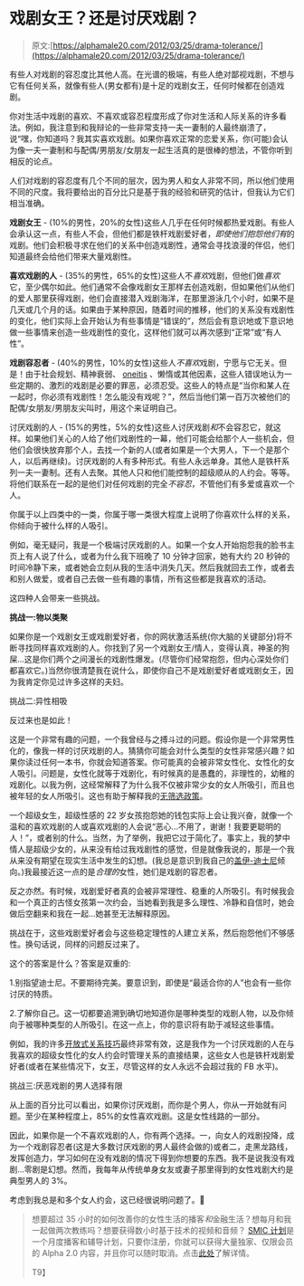 # 戏剧女王？还是讨厌戏剧？

> 原文:[https://alphamale20.com/2012/03/25/drama-tolerance/](https://alphamale20.com/2012/03/25/drama-tolerance/)

有些人对戏剧的容忍度比其他人高。在光谱的极端，有些人绝对鄙视戏剧，不想与它有任何关系，就像有些人(男女都有)是十足的戏剧女王，任何时候都在创造戏剧。

你对生活中戏剧的喜欢、不喜欢或容忍程度形成了你对生活和人际关系的许多看法。例如，我注意到和我辩论的一些非常支持一夫一妻制的人最终崩溃了，说“嘿，你知道吗？我其实喜欢戏剧。如果你喜欢正常的恋爱关系，你(可能)会认为像一夫一妻制和与配偶/男朋友/女朋友一起生活真的是很棒的想法，不管你听到相反的论点。

人们对戏剧的容忍度有几个不同的层次，因为男人和女人非常不同，所以他们使用不同的尺度。我将要给出的百分比只是基于我的经验和研究的估计，但我认为它们相当准确。

**戏剧女王** - (10%的男性，20%的女性)这些人几乎在任何时候都热爱戏剧。有些人会承认这一点，有些人不会，但他们都是铁杆戏剧爱好者，*即使他们抱怨他们有*的戏剧。他们会积极寻求在他们的关系中创造戏剧性，通常会寻找浪漫的伴侣，他们知道最终会给他们带来大量戏剧性。

**喜欢戏剧的人** - (35%的男性，65%的女性)这些人不*喜欢*戏剧，但他们做*喜欢*它，至少偶尔如此。他们通常不会像戏剧女王那样去创造戏剧，但如果他们从他们的爱人那里获得戏剧，他们会直接潜入戏剧海洋，在那里游泳几个小时，如果不是几天或几个月的话。如果由于某种原因，随着时间的推移，他们的关系没有戏剧性的变化，他们实际上会开始认为有些事情是“错误的”，然后会有意识地或下意识地做一些事情来创造一些戏剧性的变化，这样他们就可以再次感到“正常”或“有人性”。

**戏剧容忍者** - (40%的男性，10%的女性)这些人*不喜欢*戏剧，宁愿与它无关。但是！由于社会规划、精神衰弱、 [oneitis](http://www.blackdragon-blog.com/2012/03/11/nine-steps-to-avoid-neediness-and-oneitis/ "Nine Steps To Avoid Neediness and Oneitis") 、懒惰或其他因素，这些人错误地认为一些定期的、激烈的戏剧是必要的罪恶，必须忍受。这些人的特点是“当你和某人在一起时，你必须有戏剧性！怎么能没有戏呢？”，然后当他们第一百万次被他们的配偶/女朋友/男朋友尖叫时，用这个来证明自己。

讨厌戏剧的人 - (15%的男性，5%的女性)这些人讨厌戏剧*和*不会容忍它，就这样。如果他们关心的人给了他们戏剧性的一幕，他们可能会给那个人一些机会，但他们会很快放弃那个人，去找一个新的人(或者如果是一个大男人，下一个是那个人，以后再继续)。讨厌戏剧的人有多种形式。有些人永远单身。其他人是铁杆系列一夫一妻制。还有人去聚。其他人只和他们能控制的超级顺从的人约会。等等。将他们联系在一起的是他们对任何戏剧的完全*不容忍*，不管他们有多爱或喜欢一个人。

你属于以上四类中的一类，你属于哪一类很大程度上说明了你喜欢什么样的关系，你倾向于被什么样的人吸引。

例如，毫无疑问，我是一个极端讨厌戏剧的人。如果一个女人开始抱怨我的脸书主页上有人说了什么，或者为什么我下班晚了 10 分钟才回家，她有大约 20 秒钟的时间冷静下来，或者她会立刻从我的生活中消失几天。然后我就回去工作，或者去和别人做爱，或者自己去做一些有趣的事情，所有这些都是我喜欢的活动。

这四种人会带来一些挑战。

**挑战一:物以类聚**

如果你是一个戏剧女王或戏剧爱好者，你的网状激活系统(你大脑的关键部分)将不断寻找同样喜欢戏剧的人。你找到了另一个戏剧女王/情人，变得认真，神圣的狗屎...这是你们两个之间漫长的戏剧性爆发。(尽管你们经常抱怨，但内心深处你们都喜欢它。)当然你很清楚我在说什么，即使你自己不是戏剧爱好者或戏剧女王，因为我肯定你见过许多这样的夫妇。

挑战二:异性相吸

反过来也是如此！

这是一个非常有趣的问题，一个我曾经与之搏斗过的问题。假设你是一个非常男性化的，像我一样的讨厌戏剧的人。猜猜你可能会对什么类型的女性非常感兴趣？如果你读过任何一本书，你就会知道答案。你可能真的会被非常女性化、女性化的女人吸引。问题是，女性化就等于戏剧化，有时候真的是愚蠢的，非理性的，幼稚的戏剧化。以我为例，这经常解释了为什么我不仅被非常少女的女人所吸引，而且也被年轻的女人所吸引。这也有助于解释我的[无筛选政策](http://www.blackdragon-blog.com/2011/09/27/dont-screen-women-instead-categorize/ "Don’t “Screen” Women. Instead, Categorize")。

一个超级女生，超级性感的 22 岁女孩抱怨她的钱包实际上会让我兴奋，就像一个温和的喜欢戏剧的人或喜欢戏剧的人会说“恶心...不用了，谢谢！我要更聪明的人！”，或者别的什么。当然，为了举例，我把它过于简化了。事实上，我的梦中情人是超级少女的，从来没有给过我戏剧性的感觉，但是就像我说的，那是一个我从来没有期望在现实生活中发生的幻想。(我总是意识到我自己的[盖伊-迪士尼](http://www.blackdragon-blog.com/glossary/ "Glossary")倾向。)我最接近这一点的是*合理的*女性，她们是戏剧的容忍者。

反之亦然。有时候，戏剧爱好者真的会被非常理性、稳重的人所吸引。有时候我会和一个真正的古怪女孩第一次约会，当她看到我是多么理性、冷静和自信时，她会做后空翻来和我在一起...她甚至无法解释原因。

挑战在于，这些戏剧爱好者会与这些稳定理性的人建立关系，然后抱怨他们不够感性。换句话说，同样的问题反过来了。

这个的答案是什么？答案是双重的:

1.别指望迪士尼。不要期待完美。要意识到，即使是“最适合你的人”也会有一些你讨厌的特质。

2.了解你自己。这一切都要追溯到确切地知道你是哪种类型的戏剧人物，以及你倾向于被哪种类型的人所吸引。在这一点上，你的意识将有助于减轻这些事情。

例如，我的许多[开放式关系技巧](http://www.haveopenrelationships.com)最终非常有效，这是我作为一个讨厌戏剧的人在与我喜欢的超级女性化的女人约会时管理关系的直接结果，这些女人也是铁杆戏剧爱好者(或者在某些情况下，女王，尽管这样的女人永远不会超过我的 FB 水平)。

挑战三:厌恶戏剧的男人选择有限

从上面的百分比可以看出，如果你讨厌戏剧，而你是个男人，你从一开始就有问题。至少在某种程度上，85%的女性喜欢戏剧。这是女性线路的一部分。

因此，如果你是一个不喜欢戏剧的人，你有两个选择。一，向女人的戏剧投降，成为一个戏剧容忍者(这是大多数讨厌戏剧的男人最终会做的)或者二，走黑龙路线，发挥创造力，学习如何在没有戏剧的情况下得到你想要的东西。我不是说我没有戏剧...零剧是幻想。然而，我每年从传统单身女友或妻子那里得到的女性戏剧大约是典型男人的 3%。

考虑到我总是和多个女人约会，这已经很说明问题了。🙂

> 想要超过 35 小时的如何改善你的女性生活的播客*和*金融生活？想每月和我一起做两次教练吗？想要获得数小时基于技术的视频和音频？ [SMIC 计划](https://alphamale20.kartra.com/page/vIL17)是一个月度播客和辅导计划，只要你注册，你就可以获得大量独家、仅限会员的 Alpha 2.0 内容，并且你可以随时取消。点击[此处](https://alphamale20.kartra.com/page/vIL17)了解详情。
> 
> T9】